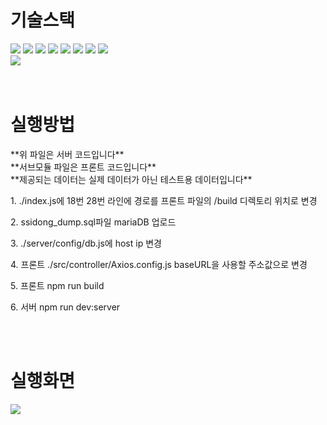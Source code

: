 <div align=left><h1>기술스택</h1></div>

<div align=left>
  <img src="https://img.shields.io/badge/html5-E34F26?style=for-the-badge&logo=html5&logoColor=white"> 
  <img src="https://img.shields.io/badge/css-1572B6?style=for-the-badge&logo=css3&logoColor=white"> 
  <img src="https://img.shields.io/badge/javascript-F7DF1E?style=for-the-badge&logo=javascript&logoColor=black"> 
  <img src="https://img.shields.io/badge/react-61DAFB?style=for-the-badge&logo=react&logoColor=black">
  <img src="https://img.shields.io/badge/node.js-339933?style=for-the-badge&logo=Node.js&logoColor=white">
  <img src="https://img.shields.io/badge/mysql-4479A1?style=for-the-badge&logo=mysql&logoColor=white"> 
  <img src="https://img.shields.io/badge/mariaDB-003545?style=for-the-badge&logo=mariaDB&logoColor=white"> 
  <img src="https://img.shields.io/badge/express-000000?style=for-the-badge&logo=express&logoColor=white">
  <br>
  <img src="https://img.shields.io/badge/reactrouter-CA4245?style=for-the-badge&logo=reactrouter&logoColor=white">
</div>
<br>
<br>


<div><h1>실행방법</h1></div>
<div>
  <p> **위 파일은 서버 코드입니다**<br> **서브모듈 파일은 프론트 코드입니다**<br>**제공되는 데이터는 실제 데이터가 아닌 테스트용 데이터입니다**</p>
    
  <p>1. ./index.js에 18번 28번 라인에 경로를 프론트 파일의 /build 디렉토리 위치로 변경</p>
  <p>2. ssidong_dump.sql파일 mariaDB 업로드</p>
  <p>3. ./server/config/db.js에 host ip 변경</p>
  <p>4. 프론트 ./src/controller/Axios.config.js baseURL을 사용할 주소값으로 변경</p>
  <p>5. 프론트 npm run build</p>
  <p>6. 서버 npm run dev:server </p>
  <p></p>
</div>
<br>
<br>

<div><h1>실행화면</h1></div>

<img src="https://github.com/user-attachments/assets/2b71d887-295d-427a-9003-3d95e78f3c98"/>
